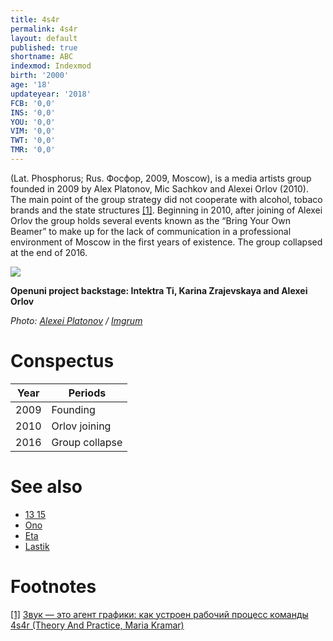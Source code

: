 ```yaml
---
title: 4s4r
permalink: 4s4r
layout: default
published: true
shortname: ABC
indexmod: Indexmod
birth: '2000'
age: '18'
updateyear: '2018'
FCB: '0,0'
INS: '0,0'
YOU: '0,0'
VIM: '0,0'
TWT: '0,0'
TMR: '0,0'
---
```

(Lat. Phosphorus; Rus. Фосфор, 2009, Moscow), is a media artists group founded in 2009 by Alex Platonov, Mic Sachkov and Alexei Orlov (2010). The main point of the group strategy did not cooperate with alcohol, tobaco brands and the state structures <span id="a1">[\[1\]](#f1)</span>. Beginning in 2010, after joining of Alexei Orlov the group holds several events known as the “Bring Your Own Beamer” to make up for the lack of communication in a professional environment of Moscow in the first years of existence. The group collapsed at the end of 2016.

![](/encyclopedia/images/4s4r-backstage-karina-zrajevskaya.jpg)

**Openuni project backstage: Intektra Ti, Karina Zrajevskaya and Alexei Orlov**

*Photo: [Alexei Platonov](platonov-alexei) / [Imgrum](Imgrum)*

# Conspectus

|Year|Periods|
|----|-----|
|2009|Founding|
|2010|Orlov joining|
|2016|Group collapse|

# See also

+ [13 15](13-15)
+ [Ono](ono)
+ [Eta](eta)
+ [Lastik](lastik)

# Footnotes

[[1]](#a1) <span id="f1"></span> [Звук — это агент графики: как устроен рабочий процесс команды 4s4r (Theory And Practice, Maria Kramar)](https://special.theoryandpractice.ru/4s4r)
